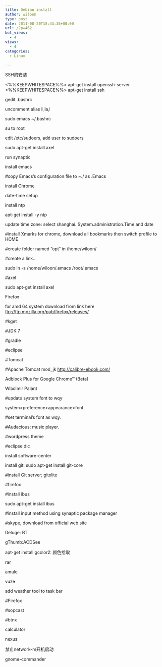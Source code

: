 ```yaml
---
title: Debian install
author: wiloon
type: post
date: 2011-08-20T18:43:35+00:00
url: /?p=462
bot_views:
  - 4
views:
  - 4
categories:
  - Linux

---
```

SSH的安装

<%%KEEPWHITESPACE%%> apt-get install openssh-server  
<%%KEEPWHITESPACE%%> apt-get install ssh

gedit .bashrc
   
uncomment alias ll,la,l
   
sudo emacs ~/.bashrc

su to root
   
edit /etc/sudoers, add user to sudoers
   
sudo apt-get install axel
   
run synaptic
   
install emacs
   
#copy Emacs’s configuration file to ~./ as .Emacs
   
install Chrome

date-time setup
   
install ntp
   
apt-get install -y ntp
   
update time zone: select shanghai. System.administration.Time and date

#install Xmarks for chrome, download all bookmarks then switch profile to HOME
   
#create folder named “opt” in /home/wiloon/

#create a link…
   
sudo ln -s /home/wiloon/.emacs /root/.emacs
   
#axel
   
sudo apt-get install axel

Firefox

for amd 64 system download from link here ftp://ftp.mozilla.org/pub/firefox/releases/

#kget

#JDK 7
   
#gradle
   
#eclipse
   
#Tomcat
   
#Apache Tomcat mod_jk
http://calibre-ebook.com/
   
Adblock Plus for Google Chrome™ (Beta)
   
Wladimir Palant
   
#update system font to wqy
   
system>preference>appearance>font
   
#set terminal’s font as wqy.
   
#Audacious: music player.
   
#wordpress theme
   
#eclipse dic

install software-center

install git: sudo apt-get install git-core

#install Git server; gitolite

#firefox

#install ibus

sudo apt-get install ibus

#install input method using synaptic package manager

#skype, download from official web site

Deluge: BT

gThumb:ACDSee

apt-get install gcolor2: 颜色拾取

rar

amule

vuze

add weather tool to task bar
   
#Firefox

#sopcast

#btnx

calculator

nexus

禁止network-m开机启动

gnome-commander